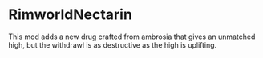 # RimworldNectarin
This mod adds a new drug crafted from ambrosia that gives an unmatched high, but the withdrawl is as destructive as the high is uplifting.
